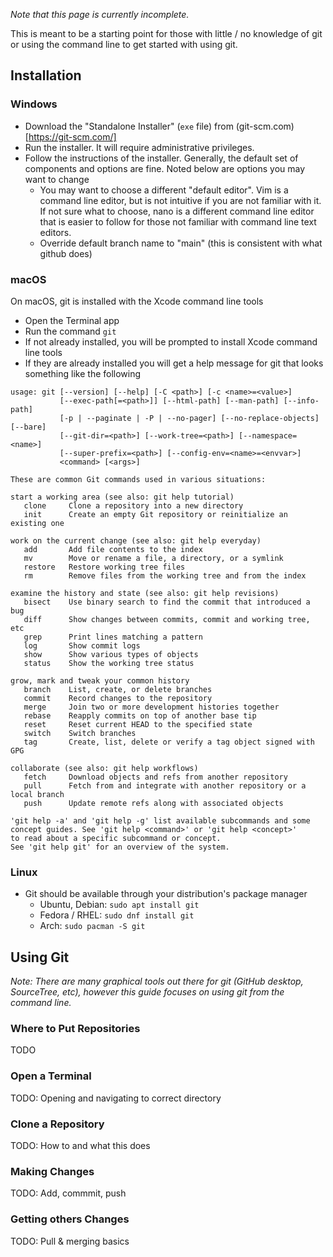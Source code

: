 
*Note that this page is currently incomplete.*

This is meant to be a starting point for those with little / no knowledge of git or using the command line to get started with using git.

## Installation

### Windows

- Download the "Standalone Installer" (`exe` file) from (git-scm.com)[https://git-scm.com/]
- Run the installer. It will require administrative privileges.
- Follow the instructions of the installer. Generally, the default set of components and options are fine. Noted below are options you may want to change
    - You may want to choose a different "default editor". Vim is a command line editor, but is not intuitive if you are not familiar with it. If not sure what to choose, nano is a different command line editor that is easier to follow for those not familiar with command line text editors.
    - Override default branch name to "main" (this is consistent with what github does)


### macOS

On macOS, git is installed with the Xcode command line tools

- Open the Terminal app
- Run the command `git`
- If not already installed, you will be prompted to install Xcode command line tools
- If they are already installed you will get a help message for git that looks something like the following

```
usage: git [--version] [--help] [-C <path>] [-c <name>=<value>]
           [--exec-path[=<path>]] [--html-path] [--man-path] [--info-path]
           [-p | --paginate | -P | --no-pager] [--no-replace-objects] [--bare]
           [--git-dir=<path>] [--work-tree=<path>] [--namespace=<name>]
           [--super-prefix=<path>] [--config-env=<name>=<envvar>]
           <command> [<args>]

These are common Git commands used in various situations:

start a working area (see also: git help tutorial)
   clone     Clone a repository into a new directory
   init      Create an empty Git repository or reinitialize an existing one

work on the current change (see also: git help everyday)
   add       Add file contents to the index
   mv        Move or rename a file, a directory, or a symlink
   restore   Restore working tree files
   rm        Remove files from the working tree and from the index

examine the history and state (see also: git help revisions)
   bisect    Use binary search to find the commit that introduced a bug
   diff      Show changes between commits, commit and working tree, etc
   grep      Print lines matching a pattern
   log       Show commit logs
   show      Show various types of objects
   status    Show the working tree status

grow, mark and tweak your common history
   branch    List, create, or delete branches
   commit    Record changes to the repository
   merge     Join two or more development histories together
   rebase    Reapply commits on top of another base tip
   reset     Reset current HEAD to the specified state
   switch    Switch branches
   tag       Create, list, delete or verify a tag object signed with GPG

collaborate (see also: git help workflows)
   fetch     Download objects and refs from another repository
   pull      Fetch from and integrate with another repository or a local branch
   push      Update remote refs along with associated objects

'git help -a' and 'git help -g' list available subcommands and some
concept guides. See 'git help <command>' or 'git help <concept>'
to read about a specific subcommand or concept.
See 'git help git' for an overview of the system.
```


### Linux

- Git should be available through your distribution's package manager
    - Ubuntu, Debian: `sudo apt install git`
    - Fedora / RHEL: `sudo dnf install git`
    - Arch: `sudo pacman -S git`


## Using Git

*Note: There are many graphical tools out there for git (GitHub desktop, SourceTree, etc), however this guide focuses on using git from the command line.*


### Where to Put Repositories

TODO


### Open a Terminal

TODO: Opening and navigating to correct directory


### Clone a Repository

TODO: How to and what this does


### Making Changes

TODO: Add, commmit, push


### Getting others Changes

TODO: Pull & merging basics
